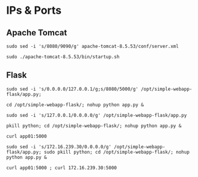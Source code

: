 # IPs & Ports

## Apache Tomcat

```
sudo sed -i 's/8080/9090/g' apache-tomcat-8.5.53/conf/server.xml
```

```
sudo ./apache-tomcat-8.5.53/bin/startup.sh
```

## Flask

```
sudo sed -i 's/0.0.0.0/127.0.0.1/g;s/8080/5000/g' /opt/simple-webapp-flask/app.py;
```

```
cd /opt/simple-webapp-flask/; nohup python app.py &
```

```
sudo sed -i 's/127.0.0.1/0.0.0.0/g' /opt/simple-webapp-flask/app.py
```

```
pkill python; cd /opt/simple-webapp-flask/; nohup python app.py &
```

```
curl app01:5000
```

```
sudo sed -i 's/172.16.239.30/0.0.0.0/g' /opt/simple-webapp-flask/app.py; sudo pkill python; cd /opt/simple-webapp-flask/; nohup python app.py &
```

```
curl app01:5000 ; curl 172.16.239.30:5000
```


